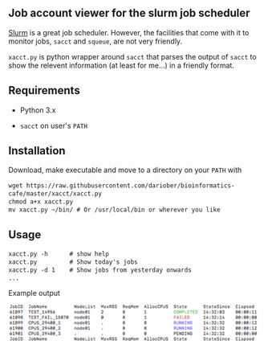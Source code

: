 Job account viewer for the slurm job scheduler
----------------------------------------------

[Slurm](https://slurm.schedmd.com/) is a great job scheduler. However, the
facilities that come with it to monitor jobs, `sacct` and `squeue`, are not
very friendly. 

`xacct.py` is python wrapper around `sacct` that parses the output of `sacct`
to show the relevent information (at least for me...) in a friendly format.

Requirements
------------

* Python 3.x

* `sacct` on user's `PATH`

Installation
------------

Download, make executable and move to a directory on your `PATH` with

```
wget https://raw.githubusercontent.com/dariober/bioinformatics-cafe/master/xacct/xacct.py
chmod a+x xacct.py
mv xacct.py ~/bin/ # Or /usr/local/bin or wherever you like
```

Usage
-----

```
xacct.py -h      # show help
xacct.py         # Show today's jobs
xacct.py -d 1    # Show jobs from yesterday onwards
...
```

Example output

<img src="./example_out.png" width="600">

